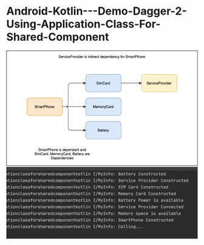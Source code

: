 # Android-Kotlin---Demo-Dagger-2-Using-Application-Class-For-Shared-Component

![Flow](https://github.com/VaibhavMojidra/Android-Kotlin---Demo-Dagger-2-Using-Application-Class-For-Shared-Component/blob/master/screenshots/Flow.png)
![Output](https://github.com/VaibhavMojidra/Android-Kotlin---Demo-Dagger-2-Using-Application-Class-For-Shared-Component/blob/master/screenshots/Output.png)
